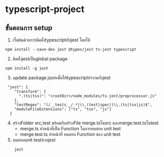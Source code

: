 # typescript-project

## ขั้นตอนการ setup

1. เรื่มต้นด้วยการติดตั้งtypescriptกับjest โดยใช้ 
```
npm install --save-dev jest @types/jest ts-jest typescript
```
2. ติดตั้งjestเป็นglobal package
```
npm install -g jest
```
3. update package.jsonเพื่อให้typescriptทำงานกับjest
```
 "jest": {
    "transform": {
      ".(ts|tsx)": "<rootDir>/node_modules/ts-jest/preprocessor.js"
    },
    "testRegex": "(/__tests__/.*|\\.(test|spec))\\.(ts|tsx|js)$",
    "moduleFileExtensions": ["ts", "tsx", "js"]
  }
```
4. สร้างFolder src,test พร้อมกับสร้างFile merge.tsในsrc และmerge.test.tsในtest
    - merge.ts ทำหน้าที่เป็น Function ในการทดสอบ unit test
    - merge.test.ts ทำหน้าที่ ทดสอบ Function ของ unit test
5. ทดสอบunit testด้วยjest
```
    jest
```
